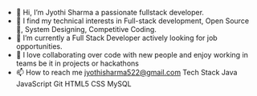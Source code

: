 - 👋 Hi, I’m Jyothi Sharma a passionate fullstack developer. 
- 👀 I find my technical interests in Full-stack development, Open Source 💖, System Designing, Competitive Coding.
- 🌱 I’m currently a Full Stack Developer actively looking for job opportunities. 
- 💞️ I love collaborating over code with new people and enjoy working in teams be it in projects or hackathons
- 📫 How to reach me jyothisharma522@gmail.com
Tech Stack
Java JavaScript Git HTML5 CSS MySQL

